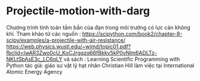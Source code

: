 # Projectile-motion-with-darg
Chương trình tính toán tầm bắn của đạn trong môi trường có lực cản không khí. 
Tham khảo từ các nguồn : 
https://scipython.com/book2/chapter-8-scipy/examples/a-projectile-with-air-resistance/
https://web.physics.wustl.edu/~wimd/topic01.pdf?fbclid=IwAR3Zwo0cU_KoCJrgqzq66fBkkv5kP0vNlm6ADLTz-NKLtSbAsE3c_LC6qLY
và sách : Learning Scientific Programming with Python tác giả: giáo sư vật lý hạt nhân Christian Hill làm việc tại International Atomic Energy Agency
